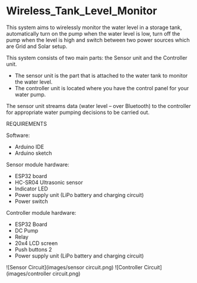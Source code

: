# Wireless_Tank_Level_Monitor

This system aims to wirelessly monitor the water level in a storage tank, automatically turn on the pump when the water level is low, 
turn off the pump when the level is high and switch between two power sources which are Grid and Solar setup.

This system consists of two main parts: the Sensor unit and the Controller unit. 
- The sensor unit is the part that is attached to the water tank to monitor the water level.
- The controller unit is located where you have the control panel for your water pump.

The sensor unit streams data (water level – over Bluetooth) to the controller for appropriate water pumping decisions to be carried out.

REQUIREMENTS

Software:
- Arduino IDE
- Arduino sketch

Sensor module hardware:
- ESP32 board
- HC-SR04 Ultrasonic sensor
- Indicator LED
- Power supply unit (LiPo battery and charging circuit)
- Power switch

Controller module hardware:
- ESP32 Board
- DC Pump
- Relay
- 20x4 LCD screen
- Push buttons 2
- Power supply unit (LiPo battery and charging circuit)


![Sensor Circuit](images/sensor circuit.png)
![Controller Circuit](images/controller circuit.png)
  
